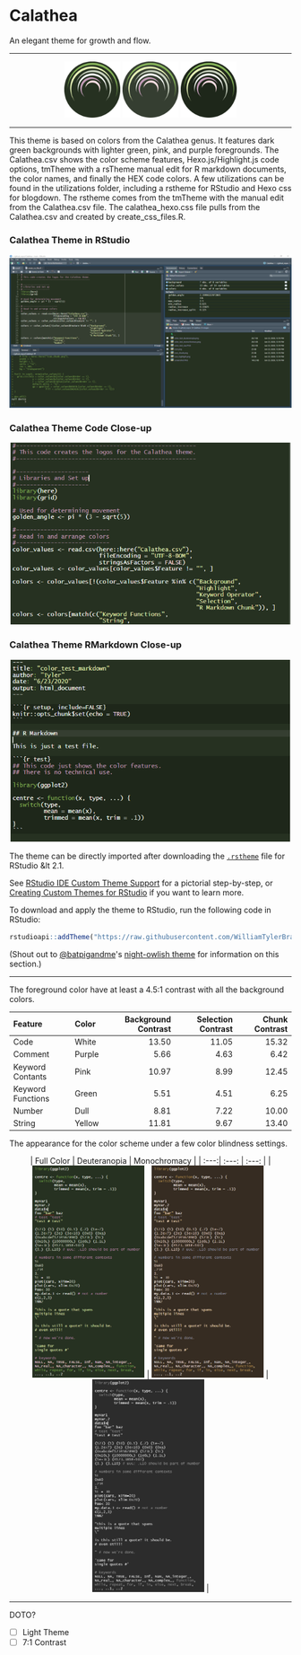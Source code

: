 # Calathea
An elegant theme for growth and flow.

---

<p align="center">
<img src="https://raw.githubusercontent.com/WilliamTylerBradley/Calathea/main/images/icon.png" width="100" height="100" title="icon"> <img src="https://raw.githubusercontent.com/WilliamTylerBradley/Calathea/main/images/icon_highlight.png" width="100" height="100" title="icon_highlight"> <img src="https://raw.githubusercontent.com/WilliamTylerBradley/Calathea/main/images/icon_chunk.png" width="100" height="100" title="icon_chunk">
</p>

---

This theme is based on colors from the Calathea genus.  It features dark green backgrounds with lighter green, pink, and purple foregrounds.  The Calathea.csv shows the color scheme features, Hexo.js/Highlight.js code options, tmTheme with a rsTheme manual edit for R markdown documents, the color names, and finally the HEX code colors.  A few utilizations can be found in the utilizations folder, including a rstheme for RStudio and Hexo css for blogdown. The rstheme comes from the tmTheme with the manual edit from the Calathea.csv file.  The calathea_hexo.css file pulls from the Calathea.csv and created by create_css_files.R.

### Calathea Theme in RStudio

<p align="center">
<img src="https://raw.githubusercontent.com/WilliamTylerBradley/Calathea/main/images/screenshot.PNG" title="screenshot">
</p>

### Calathea Theme Code Close-up

<p align="center">
<img src="https://raw.githubusercontent.com/WilliamTylerBradley/Calathea/main/images/screenshot_code.PNG" title="screenshot_code"  width="500">
</p>

### Calathea Theme RMarkdown Close-up

<p align="center">
<img src="https://raw.githubusercontent.com/WilliamTylerBradley/Calathea/main/images/screenshot_markdown.PNG" title="screenshot_rmarkdown"  width="500">
</p>

The theme can be directly imported after downloading the [`.rstheme`](https://github.com/WilliamTylerBradley/Calathea/main/utilizations/Calathea.rstheme) file for RStudio &lt 2.1.

See [RStudio IDE Custom Theme Support](https://blog.rstudio.com/2018/10/29/rstudio-ide-custom-theme-support/) for a pictorial step-by-step, or [Creating Custom Themes for RStudio](https://rstudio.github.io/rstudio-extensions/rstudio-theme-creation.html#sharing-a-theme) if you want to learn more.

To download and apply the theme to RStudio, run the following code in RStudio:
```r
rstudioapi::addTheme("https://raw.githubusercontent.com/WilliamTylerBradley/Calathea/main/utilizations/Calathea.rstheme", apply = TRUE)
```
(Shout out to [@batpigandme](https://github.com/batpigandme)'s [night-owlish theme](https://github.com/batpigandme/night-owlish) for information on this section.)
 

---

The foreground color have at least a 4.5:1 contrast with all the background colors.

| Feature           | Color  | Background Contrast | Selection Contrast | Chunk Contrast |
| :---              | :---   |                ---: |               ---: |           ---: |
| Code	            | White	 |               13.50 |              11.05 |          15.32 |
| Comment	          | Purple |	              5.66 |               4.63 |           6.42 |
| Keyword Contants	| Pink	 |               10.97 |               8.99 |          12.45 |
| Keyword Functions	| Green	 |                5.51 |               4.51 |           6.25 |
| Number	          | Dull	 |                8.81 |               7.22 |          10.00 |
| String	          | Yellow |	             11.81 |               9.67 |          13.40 |

The appearance for the color scheme under a few color blindness settings.

<p align="center">
| Full Color | Deuteranopia | Monochromacy |
| :---:| :---: | :---: |
| <img src="https://raw.githubusercontent.com/WilliamTylerBradley/Calathea/main/images/color_test_raw.PNG" width="200" title="color_test_raw"> | <img src="https://raw.githubusercontent.com/WilliamTylerBradley/Calathea/main/images/color_test_deuteranopia.png" width="200" title="color_test_deuteranopia"> | <img src="https://raw.githubusercontent.com/WilliamTylerBradley/Calathea/main/images/color_test_monochromacy.png" width="200" title="color_test_monochromacy"> |
</p>

---

DOTO?
- [ ] Light Theme
- [ ] 7:1 Contrast